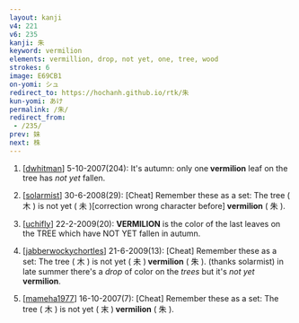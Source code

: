 ```yaml
---
layout: kanji
v4: 221
v6: 235
kanji: 朱
keyword: vermilion
elements: vermillion, drop, not yet, one, tree, wood
strokes: 6
image: E69CB1
on-yomi: シュ
redirect_to: https://hochanh.github.io/rtk/朱
kun-yomi: あけ
permalink: /朱/
redirect_from:
 - /235/
prev: 妹
next: 株
---
```


1) [<a href="http://kanji.koohii.com/profile/dwhitman">dwhitman</a>] 5-10-2007(204): It&#039;s autumn: only one<strong> vermilion</strong> leaf on the tree has <em>not yet</em> fallen.

2) [<a href="http://kanji.koohii.com/profile/solarmist">solarmist</a>] 30-6-2008(29): [Cheat] Remember these as a set: The tree ( 木 ) is not yet ( 未 )[correction wrong character before]<strong> vermilion</strong> ( 朱 ).

3) [<a href="http://kanji.koohii.com/profile/uchifly">uchifly</a>] 22-2-2009(20): <strong>VERMILION</strong> is the color of the last leaves on the TREE which have NOT YET fallen in autumn.

4) [<a href="http://kanji.koohii.com/profile/jabberwockychortles">jabberwockychortles</a>] 21-6-2009(13): [Cheat] Remember these as a set: The tree ( 木 ) is not yet ( 未 )<strong> vermilion</strong> ( 朱 ). (thanks solarmist) in late summer there&#039;s a <em>drop</em> of color on the <em>trees</em> but it&#039;s <em>not yet</em><strong> vermilion</strong>.

5) [<a href="http://kanji.koohii.com/profile/mameha1977">mameha1977</a>] 16-10-2007(7): [Cheat] Remember these as a set: The tree ( 木 ) is not yet ( 末 )<strong> vermilion</strong> ( 朱 ).


